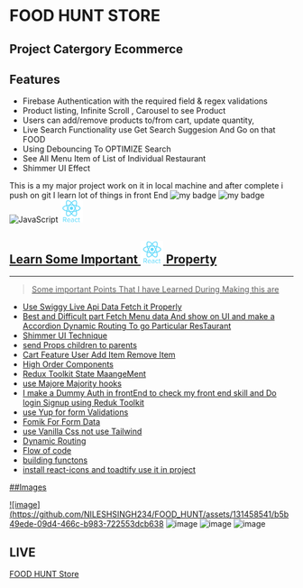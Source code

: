 # FOOD HUNT STORE
## Project Catergory Ecommerce


## Features
-  Firebase Authentication with the required field & regex validations
-  Product listing, Infinite Scroll , Carousel to see Product
-  Users can add/remove products to/from cart, update quantity,
-  Live Search Functionality use Get Search Suggesion And Go on that FOOD
-  Using Debouncing To OPTIMIZE Search
-  See All Menu Item of List of Individual Restaurant
-  Shimmer UI Effect

This is a my major project work on it in local machine and after complete i push on git I learn lot of things in front End
![my badge](https://img.shields.io/badge/HTML5-E34F26.svg?style=for-the-badge&logo=HTML5&logoColor=white)
![my badge](https://img.shields.io/badge/CSS3-1572B6.svg?style=for-the-badge&logo=CSS3&logoColor=white)
![JavaScript](https://img.shields.io/badge/javascript-%23323330.svg?style=for-the-badge&logo=javascript&logoColor=%23F7DF1E)
<img src="https://raw.githubusercontent.com/devicons/devicon/master/icons/react/react-original-wordmark.svg" alt="react" width="40" height="40"/> </a> <a href="https://redux.js.org" target="_blank" rel="noreferrer">



## Learn Some Important <img src="https://raw.githubusercontent.com/devicons/devicon/master/icons/react/react-original-wordmark.svg" alt="react" width="40" height="40"/> </a> <a href="https://redux.js.org" target="_blank" rel="noreferrer"> Property
---
>Some important Points That I have Learned During Making this are
 - Use Swiggy Live Api Data Fetch it Properly
 - Best and Difficult part Fetch Menu data And show on UI and make a Accordion Dynamic Routing To go Particular ResTaurant
 - Shimmer UI Technique
 - send Props children to parents
 - Cart Feature User Add Item Remove Item
 - High Order Components
 - Redux Toolkit State MaangeMent
 - use Majore Majority hooks
 - I make a  Dummy Auth in frontEnd to check my front end skill and Do login Signup using Reduk Toolkit 
 - use Yup for form Validations
 - Fomik For Form Data
 - use Vanilla Css not use Tailwind
 - Dynamic Routing
 - Flow of code
 - building functons
 - install react-icons and toadtify use it in project


  ##Images
 
![image](https://github.com/NILESHSINGH234/FOOD_HUNT/assets/131458541/b5b49ede-09d4-466c-b983-722553dcb638
 ![image](https://github.com/NILESHSINGH234/FOOD_HUNT/assets/131458541/c16a32df-d08e-45d2-8eec-b522cb785cb8)
 ![image](https://github.com/NILESHSINGH234/FOOD_HUNT/assets/131458541/4d976e91-5943-481f-b943-995841c17c31)
 ![image](https://github.com/NILESHSINGH234/FOOD_HUNT/assets/131458541/21164260-800d-4ea0-82b3-50367e3be715)








## LIVE
[FOOD HUNT Store](https://653e75b8210f0d0fd0dfc3f5--symphonious-hotteok-f34daf.netlify.app/)
